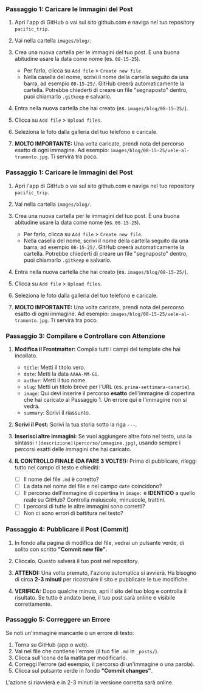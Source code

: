 ### Passaggio 1: Caricare le Immagini del Post

1.  Apri l'app di GitHub o vai sul sito github.com e naviga nel tuo repository `pacific_trip`.

2.  Vai nella cartella `images/blog/`.

3.  Crea una nuova cartella per le immagini del tuo post. È una buona abitudine usare la data come nome (es. `08-15-25`).
    * Per farlo, clicca su `Add file` > `Create new file`.
    * Nella casella del nome, scrivi il nome della cartella seguito da una barra, ad esempio `08-15-25/`. GitHub creerà automaticamente la cartella. Potrebbe chiederti di creare un file "segnaposto" dentro, puoi chiamarlo `.gitkeep` e salvarlo.

4.  Entra nella nuova cartella che hai creato (es. `images/blog/08-15-25/`).

5.  Clicca su `Add file` > `Upload files`.

6.  Seleziona le foto dalla galleria del tuo telefono e caricale.

7.  **MOLTO IMPORTANTE:** Una volta caricate, prendi nota del percorso esatto di ogni immagine. Ad esempio: `images/blog/08-15-25/vele-al-tramonto.jpg`. Ti servirà tra poco.

### Passaggio 1: Caricare le Immagini del Post

1.  Apri l'app di GitHub o vai sul sito github.com e naviga nel tuo repository `pacific_trip`.

2.  Vai nella cartella `images/blog/`.

3.  Crea una nuova cartella per le immagini del tuo post. È una buona abitudine usare la data come nome (es. `08-15-25`).
    * Per farlo, clicca su `Add file` > `Create new file`.
    * Nella casella del nome, scrivi il nome della cartella seguito da una barra, ad esempio `08-15-25/`. GitHub creerà automaticamente la cartella. Potrebbe chiederti di creare un file "segnaposto" dentro, puoi chiamarlo `.gitkeep` e salvarlo.

4.  Entra nella nuova cartella che hai creato (es. `images/blog/08-15-25/`).

5.  Clicca su `Add file` > `Upload files`.

6.  Seleziona le foto dalla galleria del tuo telefono e caricale.

7.  **MOLTO IMPORTANTE:** Una volta caricate, prendi nota del percorso esatto di ogni immagine. Ad esempio: `images/blog/08-15-25/vele-al-tramonto.jpg`. Ti servirà tra poco.

### Passaggio 3: Compilare e Controllare con Attenzione

1.  **Modifica il Frontmatter:** Compila tutti i campi del template che hai incollato.
    * `title`: Metti il titolo vero.
    * `date`: Metti la data `AAAA-MM-GG`.
    * `author`: Metti il tuo nome.
    * `slug`: Metti un titolo breve per l'URL (es. `prima-settimana-canarie`).
    * `image`: Qui devi inserire il percorso **esatto** dell'immagine di copertina che hai caricato al Passaggio 1. Un errore qui e l'immagine non si vedrà.
    * `summary`: Scrivi il riassunto.

2.  **Scrivi il Post:** Scrivi la tua storia sotto la riga `---`.

3.  **Inserisci altre immagini:** Se vuoi aggiungere altre foto nel testo, usa la sintassi `![descrizione](percorso/immagine.jpg)`, usando sempre i percorsi esatti delle immagini che hai caricato.

4.  **IL CONTROLLO FINALE (DA FARE 3 VOLTE!):**
    Prima di pubblicare, rileggi tutto nel campo di testo e chiediti:
    * [ ] Il nome del file `.md` è corretto?
    * [ ] La data nel nome del file e nel campo `date` coincidono?
    * [ ] Il percorso dell'immagine di copertina in `image:` è **IDENTICO** a quello reale su GitHub? Controlla maiuscole, minuscole, trattini.
    * [ ] I percorsi di tutte le altre immagini sono corretti?
    * [ ] Non ci sono errori di battitura nel testo?

### Passaggio 4: Pubblicare il Post (Commit)

1.  In fondo alla pagina di modifica del file, vedrai un pulsante verde, di solito con scritto **"Commit new file"**.

2.  Cliccalo. Questo salverà il tuo post nel repository.

3.  **ATTENDI:** Una volta premuto, l'azione automatica si avvierà. Ha bisogno di circa **2-3 minuti** per ricostruire il sito e pubblicare le tue modifiche.

4.  **VERIFICA:** Dopo qualche minuto, apri il sito del tuo blog e controlla il risultato. Se tutto è andato bene, il tuo post sarà online e visibile correttamente.

### Passaggio 5: Correggere un Errore

Se noti un'immagine mancante o un errore di testo:

1.  Torna su GitHub (app o web).
2.  Vai nel file che contiene l'errore (il tuo file `.md` in `_posts/`).
3.  Clicca sull'icona della matita per modificarlo.
4.  Correggi l'errore (ad esempio, il percorso di un'immagine o una parola).
5.  Clicca sul pulsante verde in fondo **"Commit changes"**.

L'azione si riavvierà e in 2-3 minuti la versione corretta sarà online.